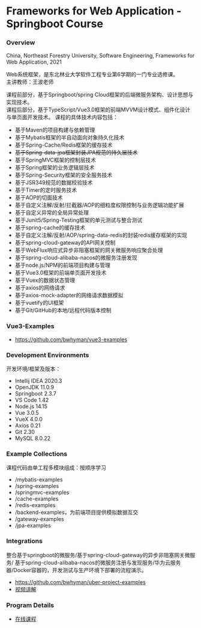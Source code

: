 # Frameworks for Web Application - Springboot Course

### Overview

China, Northeast Forestry University, Software Engineering, Frameworks for Web Application, 2021

Web系统框架，是东北林业大学软件工程专业第6学期的一门专业选修课。  
主讲教师：王波老师

课程前部分，基于Springboot/spring Cloud框架的后端微服务架构、设计思想与实现技术。  
课程后部分，基于TypeScript/Vue3.0框架的前端MVVM设计模式、组件化设计与单页面开发技术。
课程的具体技术内容包括：
- 基于Maven的项目构建与依赖管理
- 基于Mybatis框架的半自动面向对象持久化技术
- 基于Spring-Cache/Redis框架的缓存技术
- ~~基于Spring-data-jpa框架封装JPA规范的持久层技术~~
- 基于SpringMVC框架的控制层技术
- 基于Spring框架的业务逻辑层技术
- 基于Spring-Security框架的安全服务技术
- 基于JSR349规范的数据校验技术
- 基于Timer的定时服务技术
- 基于AOP的切面技术
- 基于自定义注解/反射/拦截器/AOP的细粒度权限控制与业务逻辑功能扩展
- 基于自定义异常的全局异常处理
- 基于Junit5/Spring-Testing框架的单元测试与整合测试
- 基于spring-cache的缓存技术
- 基于自定义注解/反射/AOP/spring-data-redis的封装redis缓存框架的实现
- 基于spring-cloud-gateway的API网关控制
- 基于WebFlux响应式异步非阻塞框架的网关微服务响应聚合处理
- 基于spring-cloud-alibaba-nacos的微服务注册发现
- 基于node.js/NPM的前端项目构建与管理
- 基于Vue3.0框架的前端单页面开发技术
- 基于Vuex的数据状态管理
- 基于axios的网络请求
- 基于axios-mock-adapter的网络请求数据模拟
- 基于vuetify的UI框架
- 基于Git/GitHub的本地/远程代码版本控制

### Vue3-Examples
- https://github.com/bwhyman/vue3-examples

### Development Environments
开发环境/框架及版本：
- Intellij IDEA 2020.3
- OpenJDK 11.0.9
- Springboot 2.3.7
- VS Code 1.42
- Node.js 14.15
- Vue 3.0.5
- VueX 4.0.0
- Axios 0.21
- Git 2.30
- MySQL 8.0.22

### Example Collections
课程代码由单工程多模块组成：按顺序学习
- /mybatis-examples
- /spring-examples
- /springmvc-examples
- /cache-examples
- /redis-examples
- /backend-examples，为前端项目提供模拟数据互交
- /gateway-examples  
- /jpa-examples

### Integrations
整合基于springboot的微服务/基于spring-cloud-gateway的异步非阻塞网关微服务/
基于spring-cloud-alibaba-nacos的微服务注册与发现服务/华为云服务器/Docker容器的，开发测试与生产环境下部署的流程演示。
- https://github.com/bwhyman/uber-project-examples
- [视频讲解](https://mooc1-1.chaoxing.com/nodedetailcontroller/visitnodedetail?courseId=208931964&knowledgeId=394488338)

### Program Details
- [在线课程](https://mooc1-1.chaoxing.com/course/208931964.html)
